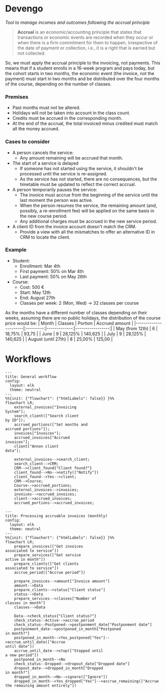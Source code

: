 Devengo
========================
_Tool to manage incomes and outcomes following the accrual principle_

> **Accrual** is an economic/accounting principle that states that transactions or economic events are recorded when they occur or when there is a firm commitment for them to happen, irrespective of the date of payment or collection, i.e., it is a right that is earned but not collected.

So, we must apply the accrual principle to the invoicing, not payments. This means that if a student enrolls in a 16-week program and pays today, but the cohort starts in two months, the economic event (the invoice, not the payment) must start in two months and be distributed over the four months of the course, depending on the number of classes.

### Premises
- Past months must not be altered.
- Holidays will not be taken into account in the class count.
- Credits must be accrued in the corresponding month.
- At the end of the accrual, the total invoiced minus credited must match all the money accrued.

### Cases to consider
- A person cancels the service:
  - Any amount remaining will be accrued that month.
- The start of a service is delayed
  - If someone has not started using the service, it shouldn't be processed until the service is re-assigned.
  - As the service has not started, there are no consequences, but the timetable must be updated to reflect the correct accrual. 
- A person temporarily pauses the service:
  - The invoice must accrue from the beginning of the service until the last moment the person was active.
  - When the person resumes the service, the remaining amount (and, possibly, a re-enrollment fee) will be applied on the same basis in the new course period.
  - Any additional charges must be accrued in the new service period.
- A client ID from the invoice account doesn't match the CRM.
  - Provide a view with all the mismatches to offer an alternative ID in CRM to locate the client.
 
### Example
- Student:
  - Enrollment: Mar 4th
  - First payment: 50% on Mar 4th
  - Last payment: 50% on May 26th
- Course:
  - Cost: 500 €
  - Start: May 12th
  - End: August 27th
  - Classes per week: 2 (Mon, Wed) -> 32 classes per course

As the months have a different number of classes depending on their weeks, assuming there are no public holidays, the distribution of the course price would be:
|  Month               |  Classes  |   Portion    |  Accrued amount  |
|----------------------|:---------:|-------------:|-----------------:|
|  May (from 12th)     |     6     |    18,75%    |      93,75       |
|  June                |     9     |    28,125%   |     140,625      |
|  July                |     9     |    28,125%   |     140,625      |
|  August (until 27th) |     8     |    25,00%    |     125,00       |


Workflows
========================
```mermaid
---
title: General workflow
config:
  layout: elk
  theme: neutral
---
%%{init: {"flowchart": {"htmlLabels": false}} }%%
flowchart LR;
    external_invoices["Invoicing
System"];
    search_client(["Search client
by ID"]);
    accrued_portions(["Set months and
accrued portions"]);
    invoices["Invoices"];
    accrued_invoices["Accrued
invoices"];
    client["Annon client
data"];

    external_invoices-->search_client;
    search_client-->CRM;
    CRM-->client_found{"Client found?"}
    client_found-->No-->notify(["Notify"])
    client_found-->Yes-->client;
    CRM-->Course;
    Course-->accrued_portions;
    external_invoices-->invoices;
    invoices-->accrued_invoices;
    client-->accrued_invoices;
    accrued_portions-->accrued_invoices;
```


```mermaid
---
title: Processing accruable invoices (monthly)
config:
  layout: elk
  theme: neutral
---
%%{init: {"flowchart": {"htmlLabels": false}} }%%
flowchart LR;
    prepare_invoices(["Get invoices
associated to service"])
    prepare_services(["Get service
active in month"])
    prepare_clients(["Get clients
associated to service"])
    accrue_period(["Accrue period"])
    
    prepare_invoices-->amount["Invoice amount"]
    amount-->Data    
    prepare_clients-->status["Client status"]
    status-->Data
    prepare_services-->classes["Number of
classes in month"]
    classes-->Data

    Data-->check_status{"Client status?"}
    check_status--Active-->accrue_period
    check_status--Postponed-->postponment_date["Postponment date"]
    postponment_date-->postponed_in_month{"Postponed
in month?"}
    postponed_in_month-->Yes_postponed["Yes"]-->accrue_until_date(["Accrue
until date"])
    accrue_until_date-->stop(["Stopped until
a new period"])
    postponed_in_month-->No
    check_status--Dropped-->dropout_date["Dropped date"]
    dropout_date-->dropped_in_month["Dropped
in month?"]
    dropped_in_month-->No-->ignore(["Ignore"])
    dropped_in_month-->Yes_dropped["Yes"]-->accrue_remaining(["Accrue the remaining amount entirely"])
```

